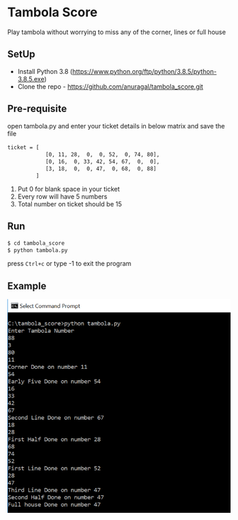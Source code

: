 # Tambola Score

Play tambola without worrying to miss any of the corner, lines or full house

## SetUp

- Install Python 3.8 (https://www.python.org/ftp/python/3.8.5/python-3.8.5.exe)
- Clone the repo - https://github.com/anuragal/tambola_score.git

## Pre-requisite

open tambola.py and enter your ticket details in below matrix and save the file
```
ticket = [
            [0, 11, 28,  0,  0, 52,  0, 74, 80],
            [0, 16,  0, 33, 42, 54, 67,  0,  0],
            [3, 18,  0,  0, 47,  0, 68,  0, 88]
         ]
```

1. Put 0 for blank space in your ticket
2. Every row will have 5 numbers
3. Total number on ticket should be 15

## Run

```
$ cd tambola_score
$ python tambola.py
```

press `Ctrl+c` or type -1 to exit the program

## Example

![](https://github.com/anuragal/tambola_score/blob/master/example.png)

